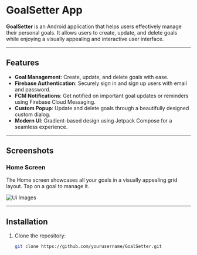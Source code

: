 # GoalSetter App

**GoalSetter** is an Android application that helps users effectively manage their personal goals. It allows users to create, update, and delete goals while enjoying a visually appealing and interactive user interface.

---

## Features

- **Goal Management**: Create, update, and delete goals with ease.
- **Firebase Authentication**: Securely sign in and sign up users with email and password.
- **FCM Notifications**: Get notified on important goal updates or reminders using Firebase Cloud Messaging.
- **Custom Popup**: Update and delete goals through a beautifully designed custom dialog.
- **Modern UI**: Gradient-based design using Jetpack Compose for a seamless experience.

---

## Screenshots

### **Home Screen**
The Home screen showcases all your goals in a visually appealing grid layout. Tap on a goal to manage it.

![Ui Images]([path/to/home_screen.png](https://github.com/pankajkumar53/GoalSetter/blob/39bbfd2d19b12dd8843ae81b2c87824f79e20010/ui.png))

---

## Installation

1. Clone the repository:
   ```bash
   git clone https://github.com/yourusername/GoalSetter.git
